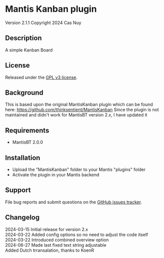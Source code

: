 
# Mantis Kanban plugin
 
Version 2.1.1
Copyright 2024 Cas Nuy

## Description

A simple Kanban Board

## License

Released under the [GPL v3 license](http://opensource.org/licenses/GPL-3.0).

## Background

This is based upon the original MantisKanban plugin which can be found here: https://github.com/thinksentient/MantisKanban
Since the plugin is not maintained and didn't work for MantisBT version 2.x, I have updated it

## Requirements

- MantisBT 2.0.0

## Installation

*   Upload the "MantisKanban" folder to your Mantis "plugins" folder
*   Activate the plugin in your Mantis backend

## Support

File bug reports and submit questions on the
[GitHub issues tracker](http://github.com/mantisbt-plugins/MantisKanban/issues).

## Changelog

2024-03-15	Initial release for version 2.x<br>
2024-03-22	Added config options so no need to adjust the code itself<br>
2024-03-22	Introduced combined overview option<br>
2024-06-27	Made last fixed text string adjustable<br>
			Added Dutch trransalation, thanks to KoenR<br>
